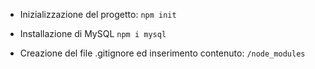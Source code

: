 * Inizializzazione del progetto:
`npm init`

* Installazione di MySQL
`npm i mysql`

* Creazione del file .gitignore ed inserimento contenuto:
`/node_modules`